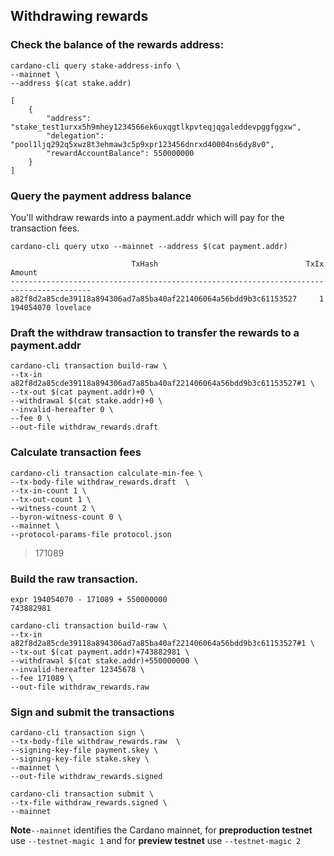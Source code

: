 ## Withdrawing rewards


### Check the balance of the rewards address:

    cardano-cli query stake-address-info \
    --mainnet \
    --address $(cat stake.addr)

    [
        {
            "address": "stake_test1urxx5h9mhey1234566ek6uxqgtlkpvteqjqgaleddevpggfggxw",
            "delegation": "pool1ljq292q5xwz8t3ehmaw3c5p9xpr123456dnrxd40004ns6dy8v0",
            "rewardAccountBalance": 550000000
        }
    ]


### Query the payment address balance

You'll withdraw rewards into a payment.addr which will pay for the transaction fees.

    cardano-cli query utxo --mainnet --address $(cat payment.addr)

                               TxHash                                 TxIx         Amount
    ----------------------------------------------------------------------------------------
    a82f8d2a85cde39118a894306ad7a85ba40af221406064a56bdd9b3c61153527     1         194054070 lovelace

### Draft the withdraw transaction to transfer the rewards to a payment.addr

    cardano-cli transaction build-raw \
    --tx-in a82f8d2a85cde39118a894306ad7a85ba40af221406064a56bdd9b3c61153527#1 \
    --tx-out $(cat payment.addr)+0 \
    --withdrawal $(cat stake.addr)+0 \
    --invalid-hereafter 0 \
    --fee 0 \
    --out-file withdraw_rewards.draft

### Calculate transaction fees

    cardano-cli transaction calculate-min-fee \
    --tx-body-file withdraw_rewards.draft  \
    --tx-in-count 1 \
    --tx-out-count 1 \
    --witness-count 2 \
    --byron-witness-count 0 \
    --mainnet \
    --protocol-params-file protocol.json

   > 171089

### Build the raw transaction.

    expr 194054070 - 171089 + 550000000
    743882981

    cardano-cli transaction build-raw \
    --tx-in a82f8d2a85cde39118a894306ad7a85ba40af221406064a56bdd9b3c61153527#1 \
    --tx-out $(cat payment.addr)+743882981 \
    --withdrawal $(cat stake.addr)+550000000 \
    --invalid-hereafter 12345678 \
    --fee 171089 \
    --out-file withdraw_rewards.raw

### Sign and submit the transactions

    cardano-cli transaction sign \
    --tx-body-file withdraw_rewards.raw  \
    --signing-key-file payment.skey \
    --signing-key-file stake.skey \
    --mainnet \
    --out-file withdraw_rewards.signed

    cardano-cli transaction submit \
    --tx-file withdraw_rewards.signed \
    --mainnet

**Note**`--mainnet` identifies the Cardano mainnet, for **preproduction testnet** use `--testnet-magic 1` and for **preview testnet** use `--testnet-magic 2`
